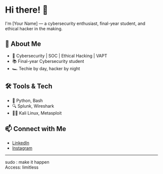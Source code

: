 # Hi there! 👋

I'm [Your Name] — a cybersecurity enthusiast, final-year student, and ethical hacker in the making. 

## 🚀 About Me
- 🔐 Cybersecurity | SOC | Ethical Hacking | VAPT
- 📚 Final-year Cybersecurity student
- 🏎️ Techie by day, hacker by night

## 🛠️ Tools & Tech
- 🐍 Python, Bash
- 🔍 Splunk, Wireshark
- 🏴‍☠️ Kali Linux, Metasploit

## 📫 Connect with Me
- [LinkedIn](your-linkedin-url)
- [Instagram](your-instagram-url)

---

sudo : make it happen  
Access: limitless

